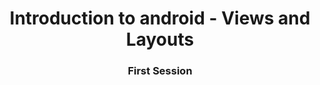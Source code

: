 <h1 align="center"> Introduction to android - Views and Layouts </h1>
<h3 align="center"> First Session </h4>